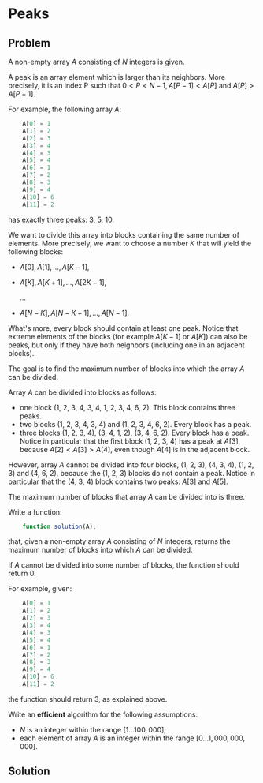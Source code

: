 # Peaks

## Problem

A non-empty array $A$ consisting of $N$ integers is given.

A peak is an array element which is larger than its neighbors. More precisely, it is an index P such that $0 < P < N − 1,  A[P − 1] < A[P]$ and $A[P] > A[P + 1]$.

For example, the following array $A$:

```js
    A[0] = 1
    A[1] = 2
    A[2] = 3
    A[3] = 4
    A[4] = 3
    A[5] = 4
    A[6] = 1
    A[7] = 2
    A[8] = 3
    A[9] = 4
    A[10] = 6
    A[11] = 2
```

has exactly three peaks: 3, 5, 10.

We want to divide this array into blocks containing the same number of elements. More precisely, we want to choose a number $K$ that will yield the following blocks:

- $A[0], A[1], ..., A[K − 1]$,
- $A[K], A[K + 1], ..., A[2K − 1]$,
  
  ...

- $A[N − K], A[N − K + 1], ..., A[N − 1]$.

What's more, every block should contain at least one peak. Notice that extreme elements of the blocks (for example $A[K − 1]$ or $A[K]$) can also be peaks, but only if they have both neighbors (including one in an adjacent blocks).

The goal is to find the maximum number of blocks into which the array $A$ can be divided.

Array $A$ can be divided into blocks as follows:

- one block (1, 2, 3, 4, 3, 4, 1, 2, 3, 4, 6, 2). This block contains three peaks.
- two blocks (1, 2, 3, 4, 3, 4) and (1, 2, 3, 4, 6, 2). Every block has a peak.
- three blocks (1, 2, 3, 4), (3, 4, 1, 2), (3, 4, 6, 2). Every block has a peak. Notice in particular that the first block (1, 2, 3, 4) has a peak at $A[3]$, because $A[2] < A[3] > A[4]$, even though $A[4]$ is in the adjacent block.

However, array $A$ cannot be divided into four blocks, (1, 2, 3), (4, 3, 4), (1, 2, 3) and (4, 6, 2), because the (1, 2, 3) blocks do not contain a peak. Notice in particular that the (4, 3, 4) block contains two peaks: $A[3]$ and $A[5]$.

The maximum number of blocks that array $A$ can be divided into is three.

Write a function:

```js
    function solution(A);
```

that, given a non-empty array $A$ consisting of $N$ integers, returns the maximum number of blocks into which $A$ can be divided.

If $A$ cannot be divided into some number of blocks, the function should return 0.

For example, given:

```js
    A[0] = 1
    A[1] = 2
    A[2] = 3
    A[3] = 4
    A[4] = 3
    A[5] = 4
    A[6] = 1
    A[7] = 2
    A[8] = 3
    A[9] = 4
    A[10] = 6
    A[11] = 2
```

the function should return 3, as explained above.

Write an **efficient** algorithm for the following assumptions:

- $N$ is an integer within the range $[1 ... 100,000]$;
- each element of array $A$ is an integer within the range $[0 ... 1,000,000,000]$.

## Solution

